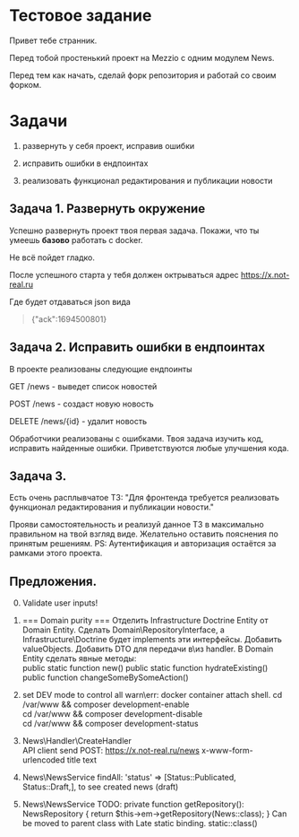 
# Тестовое задание

Привет тебе странник.

Перед тобой простенький проект на Mezzio с одним модулем News.

Перед тем как начать, сделай форк репозитория и работай со своим форком.  

# Задачи  

1. развернуть у себя проект, исправив ошибки

2. исправить ошибки в ендпоинтах

3. реализовать функционал редактирования и публикации новости

## Задача 1. Развернуть окружение  

Успешно развернуть проект твоя первая задача. Покажи, что ты умеешь **базово** работать с docker.

Не всё пойдет гладко.

После успешного старта у тебя должен октрываться адрес https://x.not-real.ru

Где будет отдаваться json вида

> {"ack":1694500801} 

## Задача 2. Исправить ошибки в ендпоинтах  

В проекте реализованы следующие ендпоинты  

GET /news - выведет список новостей

POST /news - создаст новую новость

DELETE /news/{id} - удалит новость  

Обработчики реализованы с ошибками. Твоя задача изучить код, исправить найденные ошибки.
Приветствуются любые улучшения кода.  

## Задача 3.
Есть очень расплывчатое ТЗ:
"Для фронтенда требуется реализовать функционал редактирования и публикации новости."

Прояви самостоятельность и реализуй данное ТЗ в максимально правильном на твой взгляд виде. Желательно оставить пояснения по принятым решениям. 
PS:
Аутентификация и авторизация остаётся за рамками этого проекта.

## Предложения. 
0. Validate user inputs!

1.  === Domain purity ===
    Отделить Infrastructure Doctrine Entity от Domain Entity. 
    Сделать Domain\RepositoryInterface, а Infrastructure\Doctrine будет implements эти интерфейсы. 
    Добавить valueObjects. 
    Добавить DTO для передачи в\из handler. 
    В Domain Entity сделать явные методы:  
        public static function new()
        public static function hydrateExisting()
        public function changeSomeBySomeAction()

2. set DEV mode to control all warn\err:
    docker container attach shell. 
    cd /var/www && composer development-enable  
    cd /var/www && composer development-disable  
    cd /var/www && composer development-status 

3. News\Handler\CreateHandler    
    API client send POST: https://x.not-real.ru/news
    x-www-form-urlencoded
    title
    text

4. News\NewsService
    findAll: 'status' => [Status::Publicated, Status::Draft,],   to see created news (draft)

5.  News\NewsService
    TODO: 
        private function getRepository(): NewsRepository
        {
            return $this->em->getRepository(News::class);
        }
        Can be moved to parent class with Late static binding. static::class() 


